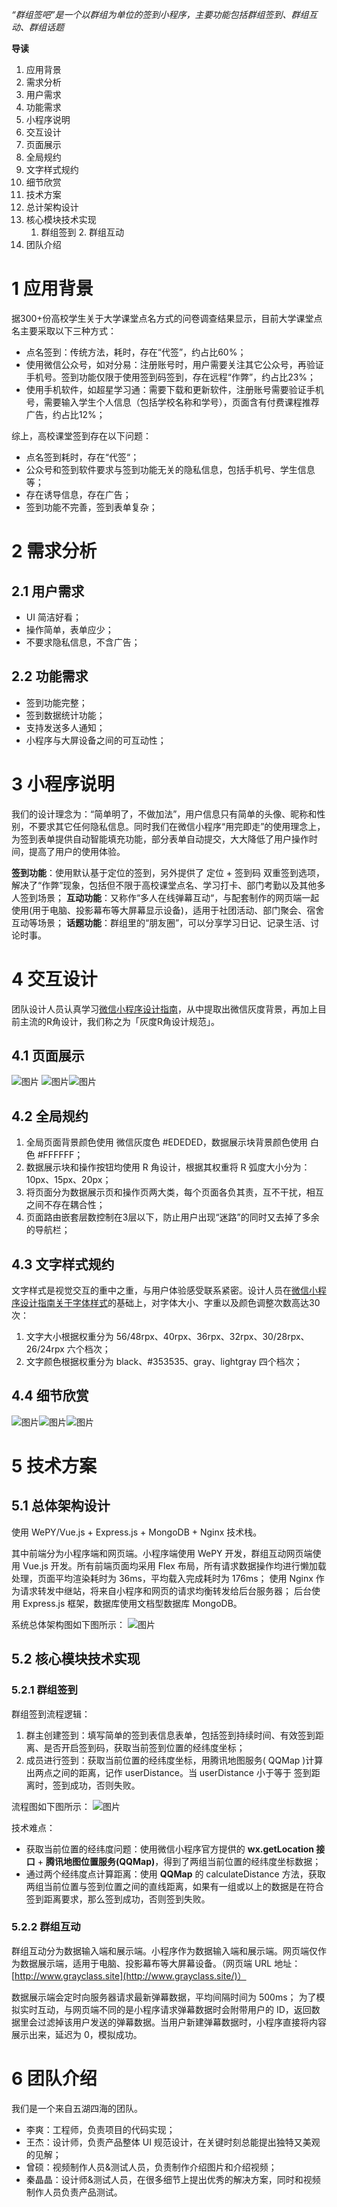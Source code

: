 *“群组签吧”是一个以群组为单位的签到小程序，主要功能包括群组签到、群组互动、群组话题*

**导读**
1. 应用背景
2. 需求分析
  1. 用户需求
  2. 功能需求
3. 小程序说明
4. 交互设计
  1. 页面展示
  2. 全局规约
  3. 文字样式规约
  4. 细节欣赏
5. 技术方案
  1. 总计架构设计
  2. 核心模块技术实现
        1. 群组签到
            2. 群组互动
6. 团队介绍

# 1 应用背景

据300+份高校学生关于大学课堂点名方式的问卷调查结果显示，目前大学课堂点名主要采取以下三种方式：
* 点名签到：传统方法，耗时，存在“代签”，约占比60%；
* 使用微信公众号，如对分易：注册账号时，用户需要关注其它公众号，再验证手机号。签到功能仅限于使用签到码签到，存在远程“作弊”，约占比23%；
* 使用手机软件，如超星学习通：需要下载和更新软件，注册账号需要验证手机号，需要输入学生个人信息（包括学校名称和学号），页面含有付费课程推荐广告，约占比12%；

综上，高校课堂签到存在以下问题：
* 点名签到耗时，存在“代签“；
* 公众号和签到软件要求与签到功能无关的隐私信息，包括手机号、学生信息等；
* 存在诱导信息，存在广告；
* 签到功能不完善，签到表单复杂；

# 2 需求分析

## 2.1 用户需求

* UI 简洁好看；
* 操作简单，表单应少；
* 不要求隐私信息，不含广告；

## 2.2 功能需求

* 签到功能完整；
* 签到数据统计功能；
* 支持发送多人通知；
* 小程序与大屏设备之间的可互动性；

# 3 小程序说明

我们的设计理念为：“简单明了，不做加法”，用户信息只有简单的头像、昵称和性别，不要求其它任何隐私信息。同时我们在微信小程序“用完即走”的使用理念上，为签到表单提供自动智能填充功能，部分表单自动提交，大大降低了用户操作时间，提高了用户的使用体验。

**签到功能**：使用默认基于定位的签到，另外提供了 定位 + 签到码 双重签到选项，解决了“作弊”现象，包括但不限于高校课堂点名、学习打卡、部门考勤以及其他多人签到场景；
**互动功能**：又称作“多人在线弹幕互动“，与配套制作的网页端一起使用(用于电脑、投影幕布等大屏幕显示设备)，适用于社团活动、部门聚会、宿舍互动等场景；
**话题功能**：群组里的“朋友圈”，可以分享学习日记、记录生活、讨论时事。

# 4 交互设计

团队设计人员认真学习[微信小程序设计指南](https://developers.weixin.qq.com/miniprogram/design/index.html)，从中提取出微信灰度背景，再加上目前主流的R角设计，我们称之为「灰度R角设计规范」。

## 4.1 页面展示

![图片](https://uploader.shimo.im/f/HV5KLIZS2psCgh9y.png!thumbnail)
![图片](https://uploader.shimo.im/f/ikloTpddm9oonheo.png!thumbnail)![图片](https://uploader.shimo.im/f/Dbd0X2jgzIg8vJGN.png!thumbnail)

## 4.2 全局规约

1. 全局页面背景颜色使用 微信灰度色 #EDEDED，数据展示块背景颜色使用 白色 #FFFFFF；
2. 数据展示块和操作按钮均使用 R 角设计，根据其权重将 R 弧度大小分为：10px、15px、20px；
3. 将页面分为数据展示页和操作页两大类，每个页面各负其责，互不干扰，相互之间不存在耦合性；
4. 页面路由嵌套层数控制在3层以下，防止用户出现“迷路”的同时又去掉了多余的导航栏；

## 4.3 文字样式规约

文字样式是视觉交互的重中之重，与用户体验感受联系紧密。设计人员在[微信小程序设计指南关于字体样式](https://developers.weixin.qq.com/miniprogram/design/#%E5%AD%97%E4%BD%93)的基础上，对字体大小、字重以及颜色调整次数高达30次：
1. 文字大小根据权重分为 56/48rpx、40rpx、36rpx、32rpx、30/28rpx、26/24rpx 六个档次；
2. 文字颜色根据权重分为 black、#353535、gray、lightgray 四个档次；

## 4.4 细节欣赏

![图片](https://uploader.shimo.im/f/qJlmflHSSmIQM3zx.png!thumbnail)![图片](https://uploader.shimo.im/f/RtEly4eNeCkwLOso.png!thumbnail)![图片](https://uploader.shimo.im/f/VHIIt2FXNhoA8jDx.png!thumbnail)

# 5 技术方案

## 5.1 总体架构设计

使用 WePY/Vue.js + Express.js + MongoDB + Nginx 技术栈。

其中前端分为小程序端和网页端。小程序端使用 WePY 开发，群组互动网页端使用 Vue.js 开发。所有前端页面均采用 Flex 布局，所有请求数据操作均进行懒加载处理，页面平均渲染耗时为 36ms，平均载入完成耗时为 176ms；
使用 Nginx 作为请求转发中继站，将来自小程序和网页的请求均衡转发给后台服务器；
后台使用 Express.js 框架，数据库使用文档型数据库 MongoDB。

系统总体架构图如下图所示：
![图片](https://uploader.shimo.im/f/oqQpFO5rWWwAsXf4.png!thumbnail)

## 5.2 核心模块技术实现

### 5.2.1 群组签到

群组签到流程逻辑：
1. 群主创建签到：填写简单的签到表信息表单，包括签到持续时间、有效签到距离、是否开启签到码，获取当前签到位置的经纬度坐标；
2. 成员进行签到：获取当前位置的经纬度坐标，用腾讯地图服务( QQMap )计算出两点之间的距离，记作 userDistance。当 userDistance 小于等于 签到距离时，签到成功，否则失败。

流程图如下图所示：
![图片](https://uploader.shimo.im/f/99zWCwoYRHM4bPlb.png!thumbnail)

技术难点：
* 获取当前位置的经纬度问题：使用微信小程序官方提供的 **wx.getLocation 接口** + **腾讯地图位置服务(QQMap)**，得到了两组当前位置的经纬度坐标数据；
* 通过两个经纬度点计算距离：使用 **QQMap** 的 calculateDistance 方法，获取两组当前位置与签到位置之间的直线距离，如果有一组或以上的数据是在符合签到距离要求，那么签到成功，否则签到失败。

### 5.2.2 群组互动

群组互动分为数据输入端和展示端。小程序作为数据输入端和展示端。网页端仅作为数据展示端，适用于电脑、投影幕布等大屏幕设备。（网页端 URL 地址：[http://www.grayclass.site](http://www.grayclass.site/)）

数据展示端会定时向服务器请求最新弹幕数据，平均间隔时间为 500ms；
为了模拟实时互动，与网页端不同的是小程序请求弹幕数据时会附带用户的 ID，返回数据里会过滤掉该用户发送的弹幕数据。当用户新建弹幕数据时，小程序直接将内容展示出来，延迟为 0，模拟成功。

# 6 团队介绍

我们是一个来自五湖四海的团队。
* 李爽：工程师，负责项目的代码实现；
* 王杰：设计师，负责产品整体 UI 规范设计，在关键时刻总能提出独特又美观的见解；
* 曾硕：视频制作人员&测试人员，负责制作介绍图片和介绍视频；
* 秦晶晶：设计师&测试人员，在很多细节上提出优秀的解决方案，同时和视频制作人员负责产品测试。

